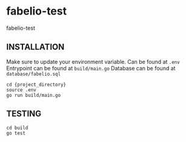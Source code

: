 # fabelio-test
fabelio-test

## INSTALLATION
Make sure to update your environment variable. Can be found at `.env`
Entrypoint can be found at `build/main.go`
Database can be found at `database/fabelio.sql`

```
cd {project_directory}
source .env
go run build/main.go
```

## TESTING
```
cd build
go test
```